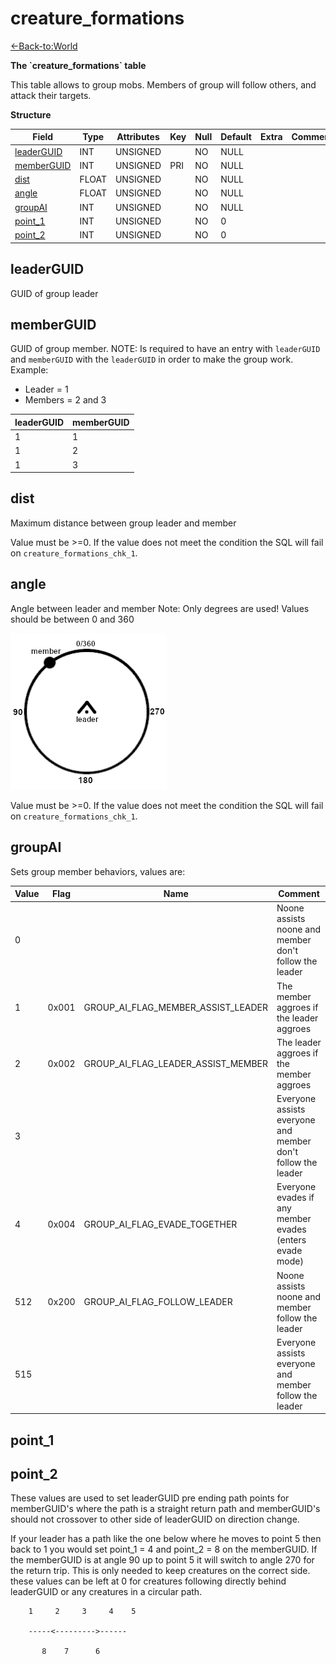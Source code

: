 # creature\_formations

[<-Back-to:World](database-world.md)

**The \`creature\_formations\` table**

This table allows to group mobs. Members of group will follow others, and attack their targets.

**Structure**

| Field           | Type  | Attributes | Key | Null | Default | Extra | Comment |
| --------------- | ----- | ---------- | --- | ---- | ------- | ----- | ------- |
| [leaderGUID][1] | INT   | UNSIGNED   |     | NO   | NULL    |       |         |
| [memberGUID][2] | INT   | UNSIGNED   | PRI | NO   | NULL    |       |         |
| [dist][3]       | FLOAT | UNSIGNED   |     | NO   | NULL    |       |         |
| [angle][4]      | FLOAT | UNSIGNED   |     | NO   | NULL    |       |         |
| [groupAI][5]    | INT   | UNSIGNED   |     | NO   | NULL    |       |         |
| [point_1][6]    | INT   | UNSIGNED   |     | NO   | 0       |       |         |
| [point_2][7]    | INT   | UNSIGNED   |     | NO   | 0       |       |         |

[1]: #leaderguid
[2]: #memberguid
[3]: #dist
[4]: #angle
[5]: #groupai
[6]: #point_1
[7]: #point_2

## leaderGUID

GUID of group leader

## memberGUID

GUID of group member. NOTE: Is required to have an entry with `leaderGUID` and `memberGUID` with the `leaderGUID` in order to make the group work.
Example:

* Leader = 1
* Members = 2 and 3

| leaderGUID | memberGUID |
| ---------- | ---------- |
| 1          | 1          |
| 1          | 2          |
| 1          | 3          |

## dist

Maximum distance between group leader and member

Value must be >=0. If the value does not meet the condition the SQL will fail on `creature_formations_chk_1`.

## angle

Angle between leader and member
Note: Only degrees are used! Values should be between 0 and 360

![angle](assets/images/angle.png)

Value must be >=0. If the value does not meet the condition the SQL will fail on `creature_formations_chk_1`.

## groupAI

Sets group member behaviors, values are:

| Value | Flag  | Name                               | Comment                                                      |
| ----- | ----- | ---------------------------------- | ------------------------------------------------------------ |
| 0     |       |                                    | Noone assists noone and member don't follow the leader       |
| 1     | 0x001 | GROUP_AI_FLAG_MEMBER_ASSIST_LEADER | The member aggroes if the leader aggroes                     |
| 2     | 0x002 | GROUP_AI_FLAG_LEADER_ASSIST_MEMBER | The leader aggroes if the member aggroes                     |
| 3     |       |                                    | Everyone assists everyone and member don't follow the leader |
| 4     | 0x004 | GROUP_AI_FLAG_EVADE_TOGETHER       | Everyone evades if any member evades (enters evade mode)     |
| 512   | 0x200 | GROUP_AI_FLAG_FOLLOW_LEADER        | Noone assists noone and member follow the leader             |
| 515   |       |                                    | Everyone assists everyone and member follow the leader       |

## point\_1  

## point\_2

These values are used to set leaderGUID pre ending path points for memberGUID's where the path is a straight return path and memberGUID's should not crossover to other side of leaderGUID on direction change.

If your leader has a path like the one below where he moves to point 5 then back to 1 you would set point\_1 = 4 and point\_2 = 8 on the memberGUID. If the memberGUID is at angle 90 up to point 5 it will switch to angle 270 for the return trip. This is only needed to keep creatures on the correct side. these values can be left at 0 for creatures following directly behind leaderGUID or any creatures in a circular path. 

```
	1     2     3     4    5

	-----<--------->------

       8    7      6
```
